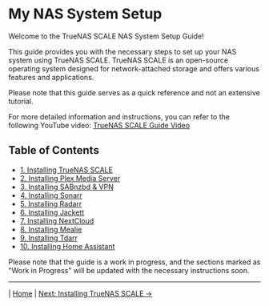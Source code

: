 # My NAS System Setup

Welcome to the TrueNAS SCALE NAS System Setup Guide!

This guide provides you with the necessary steps to set up your NAS system using TrueNAS SCALE. TrueNAS SCALE is an open-source operating system designed for network-attached storage and offers various features and applications.

Please note that this guide serves as a quick reference and not an extensive tutorial.

For more detailed information and instructions, you can refer to the following YouTube video: [TrueNAS SCALE Guide Video](https://www.youtube.com/watch?v=C-UI8Wvl9YU)

## Table of Contents

- [1. Installing TrueNAS SCALE](Installing%20TrueNAS%20SCALE.md)
- [2. Installing Plex Media Server](Installing%20Plex%20Media%20Server.md)
- [3. Installing SABnzbd & VPN](Installing%20SABnzbd%20%26%20VPN.md)
- [4. Installing Sonarr](Installing%20Sonarr.md)
- [5. Installing Radarr](Installing%20Radarr.md)
- [6. Installing Jackett](Installing%20Jackett.md)
- [7. Installing NextCloud](Installing%20NextCloud.md)
- [8. Installing Mealie](Installing%20Mealie.md)
- [9. Installing Tdarr](Installing%20Tdarr.md)
- [10. Installing Home Assistant](Installing%20Home%20Assistant.md)

Please note that the guide is a work in progress, and the sections marked as "Work in Progress" will be updated with the necessary instructions soon.

---

| [Home](README.md) | [Next: Installing TrueNAS SCALE &rarr;](Installing%20TrueNAS%20SCALE.md)
